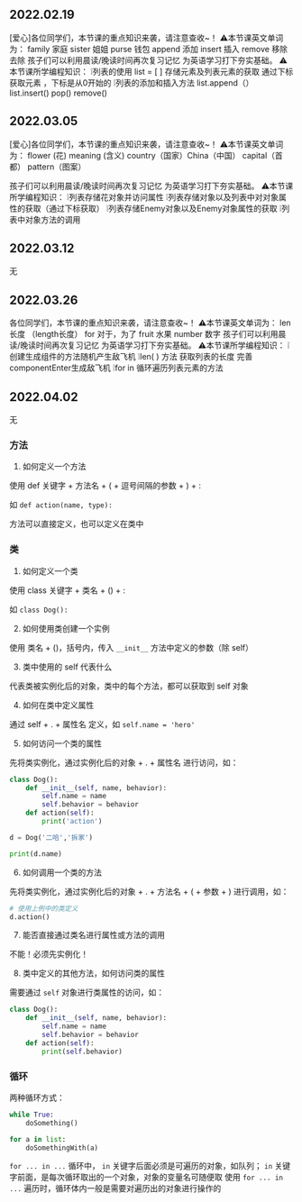 ## 2022.02.19

[爱心]各位同学们，本节课的重点知识来袭，请注意查收~！
⚠本节课英文单词为：
family 家庭 sister 姐姐
purse 钱包
append 添加 insert 插入
remove  移除  去除
孩子们可以利用晨读/晚读时间再次复习记忆
为英语学习打下夯实基础。
⚠本节课所学编程知识：
❕列表的使用 list = [ ] 存储元素及列表元素的获取
通过下标获取元素 ，下标是从0开始的
❕列表的添加和插入方法 list.append（） list.insert() pop() remove()

## 2022.03.05

[爱心]各位同学们，本节课的重点知识来袭，请注意查收~！
⚠本节课英文单词为：
flower (花)        meaning (含义)
country（国家）China（中国）
capital（首都） pattern（图案）

孩子们可以利用晨读/晚读时间再次复习记忆
为英语学习打下夯实基础。
⚠本节课所学编程知识：
❕列表存储花对象并访问属性
❕列表存储对象以及列表中对对象属性的获取（通过下标获取）
❕列表存储Enemy对象以及Enemy对象属性的获取
❕列表中对象方法的调用

## 2022.03.12

无

## 2022.03.26

各位同学们，本节课的重点知识来袭，请注意查收~！
⚠本节课英文单词为：
len 长度 （length长度）
for  对于，为了
fruit 水果
number  数字
孩子们可以利用晨读/晚读时间再次复习记忆
为英语学习打下夯实基础。
⚠本节课所学编程知识：
❕创建生成组件的方法随机产生敌飞机
❕len( ) 方法 获取列表的长度
完善componentEnter生成敌飞机
❕for in 循环遍历列表元素的方法

## 2022.04.02

无

### 方法

1. 如何定义一个方法

使用 def 关键字 + 方法名 + ( + 逗号间隔的参数 + ) + :

如 `def action(name, type):`

方法可以直接定义，也可以定义在类中

### 类

1. 如何定义一个类

使用 class 关键字 + 类名 + () + :

如 `class Dog():`

2. 如何使用类创建一个实例

使用 类名 + ()，括号内，传入 `__init__` 方法中定义的参数（除 self）

3. 类中使用的 self 代表什么

代表类被实例化后的对象，类中的每个方法，都可以获取到 self 对象

4. 如何在类中定义属性

通过 self + . + 属性名 定义，如 `self.name = 'hero'`

5. 如何访问一个类的属性

先将类实例化，通过实例化后的对象 + . + 属性名 进行访问，如：

```python
class Dog():
    def __init__(self, name, behavior):
        self.name = name
        self.behavior = behavior
    def action(self):
        print('action')

d = Dog('二哈','拆家')

print(d.name)
```

6. 如何调用一个类的方法

先将类实例化，通过实例化后的对象 + . + 方法名 + ( + 参数 + ) 进行调用，如：

```python
# 使用上例中的类定义
d.action()
```

7. 能否直接通过类名进行属性或方法的调用

不能！必须先实例化！

8. 类中定义的其他方法，如何访问类的属性

需要通过 `self` 对象进行类属性的访问，如：

```python
class Dog():
    def __init__(self, name, behavior):
        self.name = name
        self.behavior = behavior
    def action(self):
        print(self.behavior)
```

### 循环

两种循环方式：

```python
while True:
    doSomething()
```

```python
for a in list:
    doSomethingWith(a)
```

`for ... in ...` 循环中，
`in` 关键字后面必须是可遍历的对象，如队列；
`in` 关键字前面，是每次循环取出的一个对象，对象的变量名可随便取
使用 `for ... in ...` 遍历时，循环体内一般是需要对遍历出的对象进行操作的
